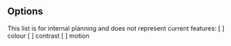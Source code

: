 ## Options
This list is for internal planning and does not represent current features:
[ ] colour
[ ] contrast
[ ] motion